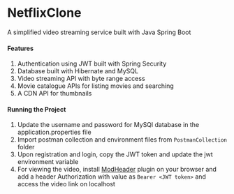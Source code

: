 # NetflixClone
A simplified video streaming service built with Java Spring Boot

#### Features
1. Authentication using JWT built with Spring Security
2. Database built with Hibernate and MySQL
3. Video streaming API with byte range access
4. Movie catalogue APIs for listing movies and searching
5. A CDN API for thumbnails

#### Running the Project
1. Update the username and password for MySQl database in the application.properties file
2. Import postman collection and environment files from `PostmanCollection` folder
3. Upon registration and login, copy the JWT token and update the jwt environment variable
4. For viewing the video, install [ModHeader](https://modheader.com/) plugin on your browser and add a header Authorization with value as `Bearer <JWT token>` and access the video link on localhost
